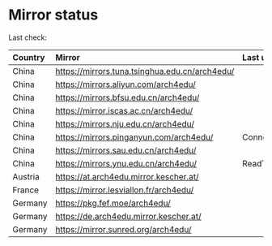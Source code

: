 <script src="./time.js"></script>
# Mirror status
Last check: <script type="text/javascript">localize(1678879005.8244855);</script>

|Country|Mirror|Last update|
|:------|:-----|:----------|
|China|https://mirrors.tuna.tsinghua.edu.cn/arch4edu/|<script type="text/javascript">localize(1678862202);</script>|
|China|https://mirrors.aliyun.com/arch4edu/|<script type="text/javascript">localize(1678775952);</script>|
|China|https://mirrors.bfsu.edu.cn/arch4edu/|<script type="text/javascript">localize(1678862202);</script>|
|China|https://mirror.iscas.ac.cn/arch4edu/|<script type="text/javascript">localize(1678862202);</script>|
|China|https://mirrors.nju.edu.cn/arch4edu/|<script type="text/javascript">localize(1678775952);</script>|
|China|https://mirrors.pinganyun.com/arch4edu/|ConnectionError|
|China|https://mirrors.sau.edu.cn/arch4edu/|<script type="text/javascript">localize(1673850842);</script>|
|China|https://mirrors.ynu.edu.cn/arch4edu/|ReadTimeout|
|Austria|https://at.arch4edu.mirror.kescher.at/|<script type="text/javascript">localize(1678862202);</script>|
|France|https://mirror.lesviallon.fr/arch4edu/|<script type="text/javascript">localize(1678819373);</script>|
|Germany|https://pkg.fef.moe/arch4edu/|<script type="text/javascript">localize(1678862202);</script>|
|Germany|https://de.arch4edu.mirror.kescher.at/|<script type="text/javascript">localize(1678862202);</script>|
|Germany|https://mirror.sunred.org/arch4edu/|<script type="text/javascript">localize(1678862202);</script>|

<script src="./tablefilter/tablefilter.js"></script>
<script src="./table.js"></script>